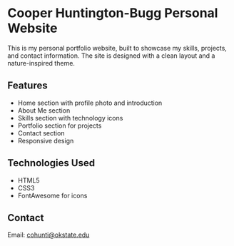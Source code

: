 # Cooper Huntington-Bugg Personal Website

This is my personal portfolio website, built to showcase my skills, projects, and contact information. The site is designed with a clean layout and a nature-inspired theme.

## Features
- Home section with profile photo and introduction
- About Me section
- Skills section with technology icons
- Portfolio section for projects
- Contact section
- Responsive design

## Technologies Used
- HTML5
- CSS3
- FontAwesome for icons

## Contact
Email: [cohunti@okstate.edu](mailto:cohunti@okstate.edu)
